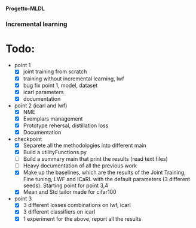 #### Progetto-MLDL
### Incremental learning

# Todo:
- point 1
  - [x] joint training from scratch
  - [x] training without incremental learning, lwf
  - [x] bug fix point 1, model, dataset
  - [x] icarl parameters
  - [x] documentation 
- point 2 (icarl and lwf)
  - [X] NME
  - [X] Exemplars management
  - [X] Prototype rehersal, distillation loss
  - [X] Documentation
- checkpoint
  - [x] Separete all the methodologies into different main
  - [x] Build a utilityFunctions.py
  - [ ] Build a summary main that print the results (read text files)
  - [ ] Heavy documentation of all the previous work
  - [x] Make up the baselines, which are the results of the Joint Training, Fine tuning, LWF and ICaRL with the default       parameters (3 different seeds). Starting point for point 3,4
  - [x] Mean and Std tailor made for cifar100
- point 3
  - [x] 3 different losses combinations on lwf, icarl
  - [x] 3 different classifiers on icarl
  - [x] 1 experiment for the above, report all the results
